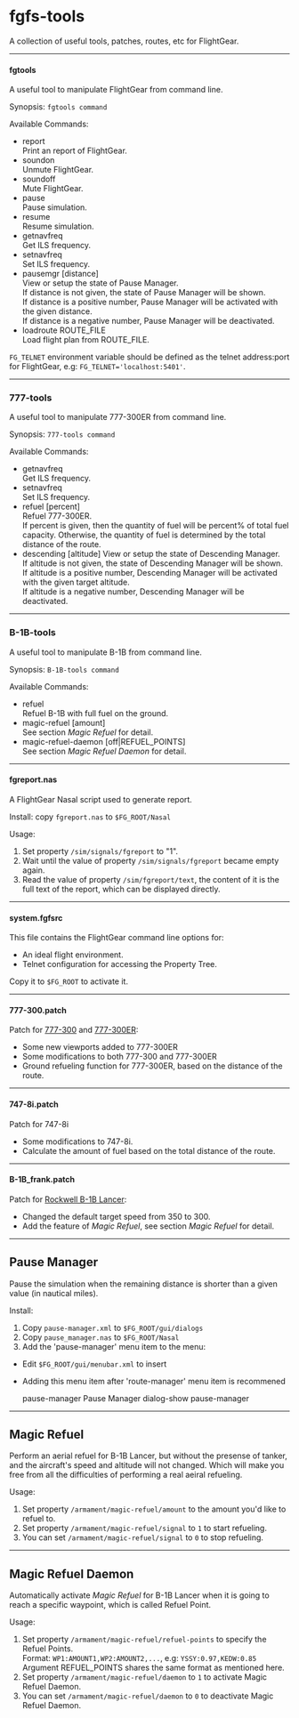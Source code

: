 fgfs-tools
==========

A collection of useful tools, patches, routes, etc for FlightGear.

---

#### fgtools

A useful tool to manipulate FlightGear from command line.

Synopsis: `fgtools command`

Available Commands:

* report  
  Print an report of FlightGear.
* soundon  
  Unmute FlightGear.
* soundoff  
  Mute FlightGear.
* pause  
  Pause simulation.
* resume  
  Resume simulation.
* getnavfreq  
  Get ILS frequency.
* setnavfreq  
  Set ILS frequency.
* pausemgr [distance]  
  View or setup the state of Pause Manager.  
  If distance is not given, the state of Pause Manager will be shown.  
  If distance is a positive number, Pause Manager will be activated with the given distance.  
  If distance is a negative number, Pause Manager will be deactivated.  
* loadroute ROUTE_FILE  
  Load flight plan from ROUTE_FILE.

`FG_TELNET` environment variable should be defined as the telnet address:port for FlightGear, e.g: `FG_TELNET='localhost:5401'`.

---

### 777-tools

A useful tool to manipulate 777-300ER from command line.

Synopsis: `777-tools command`

Available Commands:

* getnavfreq  
  Get ILS frequency.
* setnavfreq  
  Set ILS frequency.
* refuel [percent]  
  Refuel 777-300ER.  
  If percent is given, then the quantity of fuel will be percent% of total fuel capacity. Otherwise, the quantity of fuel is determined by the total distance of the route.
* descending [altitude]
  View or setup the state of Descending Manager.  
  If altitude is not given, the state of Descending Manager will be shown.  
  If altitude is a positive number, Descending Manager will be activated with the given target altitude.  
  If altitude is a negative number, Descending Manager will be deactivated.  

---

### B-1B-tools

A useful tool to manipulate B-1B from command line.

Synopsis: `B-1B-tools command`

Available Commands:

* refuel  
  Refuel B-1B with full fuel on the ground.
* magic-refuel [amount]  
  See section *Magic Refuel* for detail.
* magic-refuel-daemon [off|REFUEL_POINTS]  
  See section *Magic Refuel Daemon* for detail.

---

#### fgreport.nas

A FlightGear Nasal script used to generate report.

Install: copy `fgreport.nas` to `$FG_ROOT/Nasal`

Usage:

1. Set property `/sim/signals/fgreport` to "1".
2. Wait until the value of property `/sim/signals/fgreport` became empty again.
3. Read the value of property `/sim/fgreport/text`, the content of it is the full text of the report, which can be displayed directly.

---

#### system.fgfsrc

This file contains the FlightGear command line options for:

* An ideal flight environment.
* Telnet configuration for accessing the Property Tree.

Copy it to `$FG_ROOT` to activate it.

---

#### 777-300.patch

Patch for [777-300](https://code.google.com/p/b773-flightgear/) and [777-300ER](https://code.google.com/p/b773-flightgear/):

* Some new viewports added to 777-300ER
* Some modifications to both 777-300 and 777-300ER
* Ground refueling function for 777-300ER, based on the distance of the route.

---

#### 747-8i.patch

Patch for 747-8i

* Some modifications to 747-8i.
* Calculate the amount of fuel based on the total distance of the route.

---

#### B-1B_frank.patch

Patch for [Rockwell B-1B Lancer](ftp://ftp.de.flightgear.org/pub/fgfs/Aircraft-3.2/B-1B_20130823.zip):

* Changed the default target speed from 350 to 300.
* Add the feature of *Magic Refuel*, see section *Magic Refuel* for detail.

---

Pause Manager
-------------

Pause the simulation when the remaining distance is shorter than a given value (in nautical miles).

Install:

1. Copy `pause-manager.xml` to `$FG_ROOT/gui/dialogs`
2. Copy `pause_manager.nas` to `$FG_ROOT/Nasal`
3. Add the 'pause-manager' menu item to the menu:


* Edit `$FG_ROOT/gui/menubar.xml` to insert  
* Adding this menu item after 'route-manager' menu item is recommened

	
	<item>
		<name>pause-manager</name>
		<label>Pause Manager</label>
		<binding>
			<command>dialog-show</command>
			<dialog-name>pause-manager</dialog-name>
		</binding>
	</item>
	

---

Magic Refuel
------------

Perform an aerial refuel for B-1B Lancer, but without the presense of tanker, and the aircraft's speed and altitude will not changed. Which will make you free from all the difficulties of performing a real aeiral refueling.

Usage:

1. Set property `/armament/magic-refuel/amount` to the amount you'd like to refuel to.
2. Set property `/armament/magic-refuel/signal` to `1` to start refueling.
3. You can set `/armament/magic-refuel/signal` to `0` to stop refueling.

---

Magic Refuel Daemon
-------------------

Automatically activate _Magic Refuel_ for B-1B Lancer when it is going to reach a specific waypoint, which is called Refuel Point.

Usage:

1. Set property `/armament/magic-refuel/refuel-points` to specify the Refuel Points.  
   Format: `WP1:AMOUNT1,WP2:AMOUNT2,...`, e.g: `YSSY:0.97,KEDW:0.85`  
   Argument REFUEL_POINTS shares the same format as mentioned here.
2. Set property `/armament/magic-refuel/daemon` to `1` to activate Magic Refuel Daemon.
3. You can set `/armament/magic-refuel/daemon` to `0` to deactivate Magic Refuel Daemon.

